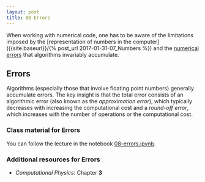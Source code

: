 ```yaml
---
layout: post
title: 08 Errors
---
```


When working with numerical code, one has to be aware of the
limitations imposed by the
[representation of numbers in the computer]({{site.baseurl}}/{%
post_url 2017-01-31-07_Numbers %}) and the [numerical errors](#errors)
that algorithms invariably accumulate.



## Errors

Algorithms (especially those that involve floating point numbers)
generally accumulate errors. The key insight is that the total error
consists of an algorithmic error (also known as the *approximation
error*), which typically decreases with increasing the computational
cost and a *round-off error*, which increases with the number of
operations or the computational cost.

### Class material for Errors

You can follow the lecture in the notebook
[08-errors.ipynb]({{site.nbviewer.resources}}/08_errors/08-errors.ipynb).

### Additional resources for Errors

* _Computational Physics_: Chapter **3**

